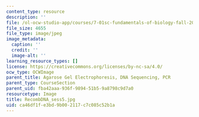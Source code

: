 ```yaml
---
content_type: resource
description: ''
file: /ol-ocw-studio-app/courses/7-01sc-fundamentals-of-biology-fall-2011/ca46df1fe3bd9b002117c7c085c52b1a_RecombDNA_sess5.jpg
file_size: 4655
file_type: image/jpeg
image_metadata:
  caption: ''
  credit: ''
  image-alt: ''
learning_resource_types: []
license: https://creativecommons.org/licenses/by-nc-sa/4.0/
ocw_type: OCWImage
parent_title: Agarose Gel Electrophoresis, DNA Sequencing, PCR
parent_type: CourseSection
parent_uid: fba42aaa-936f-9894-51b5-9a8798c9d7a0
resourcetype: Image
title: RecombDNA_sess5.jpg
uid: ca46df1f-e3bd-9b00-2117-c7c085c52b1a
---
```

